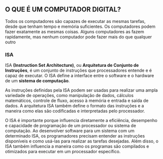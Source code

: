 ## O QUE É UM COMPUTADOR DIGITAL?

Todos os computadores são capazes de executar as mesmas tarefas, desde que tenham tempo e memória suficientes. Os computadores podem fazer exatamente as mesmas coisas. Alguns computadores as fazem rapidamente, mas nenhum computador pode fazer mais do que qualquer outro

### ISA
ISA **(Instruction Set Architecture)**, ou **Arquitetura de Conjunto de Instruções**, é um conjunto de instruções que processadores entende e é capaz de executar. O ISA define a interface entre o software e o hardware de um **sistema de computação**.

As instruções definidas pela ISA podem ser usadas para realizar uma ampla variedade de operações, como manipulação de dados, cálculos matemáticos, controle de fluxo, acesso à memória e entrada e saída de dados. A arquitetura ISA também define o formato das instruções e a maneira como elas são codificadas e interpretadas pelo processador.

O ISA é importante porque influencia diretamente a eficiência, desempenho e capacidade de programação de um processador ou sistema de computação. Ao desenvolver software para um sistema com um determinado ISA, os programadores precisam entender as instruções disponíveis e como usá-las para realizar as tarefas desejadas. Além disso, o ISA também influencia a maneira como os programas são compilados e otimizados para executar em um processador específico.

